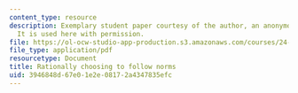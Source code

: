 ```yaml
---
content_type: resource
description: Exemplary student paper courtesy of the author, an anonymous student.
  It is used here with permission.
file: https://ol-ocw-studio-app-production.s3.amazonaws.com/courses/24-810-topics-in-philosophy-of-science-social-science-fall-2006/3946848d67e01e2e08172a4347835efc_paper_norms.pdf
file_type: application/pdf
resourcetype: Document
title: Rationally choosing to follow norms
uid: 3946848d-67e0-1e2e-0817-2a4347835efc
---
```

